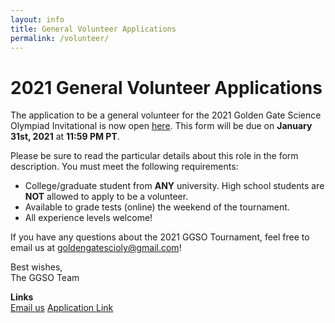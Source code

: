 ```yaml
---
layout: info
title: General Volunteer Applications
permalink: /volunteer/
---
```


# 2021 General Volunteer Applications

The application to be a general volunteer for the 2021 Golden Gate Science Olympiad Invitational is now open <a target="_blank" href="https://forms.gle/ciCogNc3kiFwDWJw7">here</a>. This form will be due on <b>January 31st, 2021</b> at <b>11:59 PM PT</b>.

Please be sure to read the particular details about this role in the form description. You must meet the following requirements:

- College/graduate student from <b>ANY</b> university. High school students are <b>NOT</b> allowed to apply to be a volunteer.
- Available to grade tests (online) the weekend of the tournament.
- All experience levels welcome!

If you have any questions about the 2021 GGSO Tournament, feel free to email us at goldengatescioly@gmail.com! 

Best wishes, <br/>
The GGSO Team

**Links**
<br/>
<a class="btn btn-md btn-mid" target="_blank" href="mailto:goldengatescioly@gmail.com">Email us</a>
<a class = "btn btn-md btn-mid" target="_blank" href="https://forms.gle/ciCogNc3kiFwDWJw7">Application Link</a>
